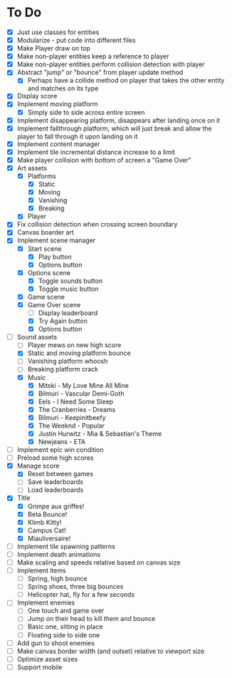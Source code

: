 # To Do

- [x] Just use classes for entities
- [x] Modularize - put code into different files
- [x] Make Player draw on top
- [x] Make non-player entities keep a reference to player
- [x] Make non-player entities perform collision detection with player
- [x] Abstract "jump" or "bounce" from player update method
	- [x] Perhaps have a collide method on player that takes the other entity and matches on its type
- [x] Display score
- [x] Implement moving platform
	- [x] Simply side to side across entire screen
- [x] Implement disappearing platform, disappears after landing once on it
- [x] Implement fallthrough platform, which will just break and allow the player to fall through it upon landing on it
- [x] Implement content manager
- [x] Implement tile incremental distance increase to a limit
- [x] Make player collision with bottom of screen a "Game Over"
- [x] Art assets
	- [x] Platforms
		- [x] Static
		- [x] Moving
		- [x] Vanishing
		- [x] Breaking
	- [x] Player
- [x] Fix collision detection when crossing screen boundary
- [x] Canvas boarder art
- [x] Implement scene manager
	- [x] Start scene
		- [x] Play button
		- [x] Options button
	- [x] Options scene
		- [x] Toggle sounds button
		- [x] Toggle music button
	- [x] Game scene
	- [x] Game Over scene
		- [ ] Display leaderboard
		- [x] Try Again button
		- [x] Options button
- [ ] Sound assets
	- [ ] Player mews on new high score
	- [x] Static and moving platform bounce
	- [ ] Vanishing platform whoosh
	- [ ] Breaking platform crack
	- [x] Music
		- [x] Mitski - My Love Mine All Mine
		- [x] Bilmuri - Vascular Demi-Goth
		- [x] Eels - I Need Some Sleep
		- [x] The Cranberries - Dreams
		- [x] Bilmuri - Keepinitbeefy
		- [x] The Weeknd - Popular
		- [x] Justin Hurwitz - Mia & Sebastian's Theme
		- [x] Newjeans - ETA
- [ ] Implement epic win condition
- [ ] Preload some high scores
- [x] Manage score
	- [x] Reset between games
	- [ ] Save leaderboards
	- [ ] Load leaderboards
- [x] Title
	- [x] Grimpe aux griffes!
	- [x] Beta Bounce!
	- [x] Klimb Kitty!
	- [x] Campus Cat!
	- [x] Miauliversaire!
- [ ] Implement tile spawning patterns
- [ ] Implement death animations
- [ ] Make scaling and speeds relative based on canvas size
- [ ] Implement items
	- [ ] Spring, high bounce
	- [ ] Spring shoes, three big bounces
	- [ ] Helicopter hat, fly for a few seconds
- [ ] Implement enemies
	- [ ] One touch and game over
	- [ ] Jump on their head to kill them and bounce
	- [ ] Basic one, sitting in place
	- [ ] Floating side to side one
- [ ] Add gun to shoot enemies
- [ ] Make canvas border width (and outset) relative to viewport size
- [ ] Optimize asset sizes
- [ ] Support mobile
